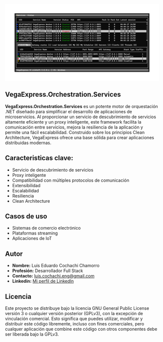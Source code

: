 ![VegaExpress.Orchestration.Services](https://github.com/cochachyLE-Dev/VegaExpress.Orchestration.Services/blob/main/repository-open-graph.png)

## VegaExpress.Orchestration.Services

**VegaExpress.Orchestration.Services** es un potente motor de orquestación .NET diseñado para simplificar el desarrollo de aplicaciones de microservicios. Al proporcionar un servicio de descubrimiento de servicios altamente eficiente y un proxy inteligente, este framework facilita la comunicación entre servicios, mejora la resiliencia de la aplicación y permite una fácil escalabilidad. Construido sobre los principios Clean Architecture, VegaExpress ofrece una base sólida para crear aplicaciones distribuidas modernas.

## Caracteristicas clave:

- Servicio de descubrimiento de servicios
- Proxy inteligente
- Compatibilidad con múltiples protocolos de comunicación
- Extensibilidad
- Escalabilidad
- Resiliencia
- Clean Architecture

## Casos de uso
- Sistemas de comercio electrónico
- Plataformas streaming
- Aplicaciones de IoT

## Autor

* **Nombre:** Luis Eduardo Cochachi Chamorro
* **Profesión:** Desarrollador Full Stack
* **Contacto:** luis.cochachi.eng@gmail.com 
* **Linkedin:** [Mi perfil de LinkedIn](https://www.linkedin.com/in/luis-eduardo-cochachi-chamorro-659755b2/)

## Licencia
Este proyecto se distribuye bajo la licencia GNU General Public License versión 3 o cualquier versión posterior (GPLv3), con la excepción de vinculación comercial. Esto significa que puedes utilizar, modificar y distribuir este código libremente, incluso con fines comerciales, pero cualquer aplicación que combine este código con otros componentes debe ser liberada bajo la GPLv3.
